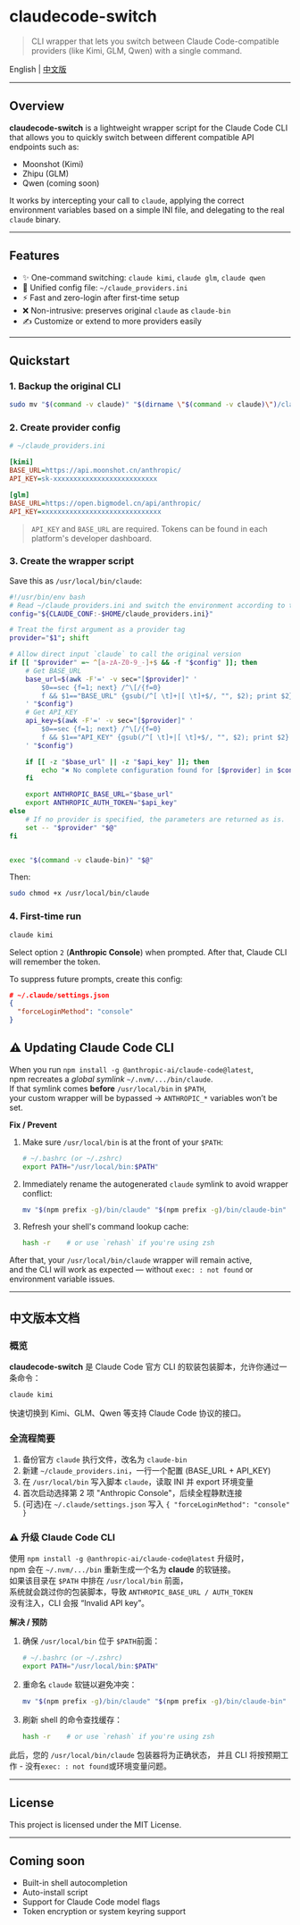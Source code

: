 # claudecode-switch

> CLI wrapper that lets you switch between Claude Code-compatible providers (like Kimi, GLM, Qwen) with a single command.

English | [中文版](#zh)

---

## Overview

**claudecode-switch** is a lightweight wrapper script for the Claude Code CLI that allows you to quickly switch between different compatible API endpoints such as:

* Moonshot (Kimi)
* Zhipu (GLM)
* Qwen (coming soon)

It works by intercepting your call to `claude`, applying the correct environment variables based on a simple INI file, and delegating to the real `claude` binary.

---

## Features

* ✨ One-command switching: `claude kimi`, `claude glm`, `claude qwen`
* 📂 Unified config file: `~/claude_providers.ini`
* ⚡ Fast and zero-login after first-time setup
* ❌ Non-intrusive: preserves original `claude` as `claude-bin`
* ✍ Customize or extend to more providers easily

---

## Quickstart

### 1. Backup the original CLI

```bash
sudo mv "$(command -v claude)" "$(dirname \"$(command -v claude)\")/claude-bin"
```

### 2. Create provider config

```ini
# ~/claude_providers.ini

[kimi]
BASE_URL=https://api.moonshot.cn/anthropic/
API_KEY=sk-xxxxxxxxxxxxxxxxxxxxxxxxxx

[glm]
BASE_URL=https://open.bigmodel.cn/api/anthropic/
API_KEY=xxxxxxxxxxxxxxxxxxxxxxxxxxxxxx
```

> `API_KEY` and `BASE_URL` are required. Tokens can be found in each platform's developer dashboard.

### 3. Create the wrapper script

Save this as `/usr/local/bin/claude`:

```bash
#!/usr/bin/env bash
# Read ~/claude_providers.ini and switch the environment according to the first position parameter
config="${CLAUDE_CONF:-$HOME/claude_providers.ini}"

# Treat the first argument as a provider tag
provider="$1"; shift

# Allow direct input `claude` to call the original version
if [[ "$provider" =~ ^[a-zA-Z0-9_-]+$ && -f "$config" ]]; then
    # Get BASE_URL
    base_url=$(awk -F'=' -v sec="[$provider]" '
        $0==sec {f=1; next} /^\[/{f=0}
        f && $1=="BASE_URL" {gsub(/^[ \t]+|[ \t]+$/, "", $2); print $2}
    ' "$config")
    # Get API_KEY
    api_key=$(awk -F'=' -v sec="[$provider]" '
        $0==sec {f=1; next} /^\[/{f=0}
        f && $1=="API_KEY" {gsub(/^[ \t]+|[ \t]+$/, "", $2); print $2}
    ' "$config")

    if [[ -z "$base_url" || -z "$api_key" ]]; then
        echo "✖ No complete configuration found for [$provider] in $config" >&2; exit 1
    fi

    export ANTHROPIC_BASE_URL="$base_url"
    export ANTHROPIC_AUTH_TOKEN="$api_key"
else
    # If no provider is specified, the parameters are returned as is.
    set -- "$provider" "$@"
fi


exec "$(command -v claude-bin)" "$@"
```

Then:

```bash
sudo chmod +x /usr/local/bin/claude
```

### 4. First-time run

```bash
claude kimi
```

Select option `2` (**Anthropic Console**) when prompted. After that, Claude CLI will remember the token.

To suppress future prompts, create this config:

```json
# ~/.claude/settings.json
{
  "forceLoginMethod": "console"
}
```

## ⚠️ Updating Claude Code CLI

When you run `npm install -g @anthropic-ai/claude-code@latest`,  
npm recreates a *global symlink* `~/.nvm/.../bin/claude`.  
If that symlink comes **before** `/usr/local/bin` in `$PATH`,  
your custom wrapper will be bypassed → `ANTHROPIC_*` variables won’t be set.

**Fix / Prevent**

1. Make sure `/usr/local/bin` is at the front of your `$PATH`:

   ```bash
   # ~/.bashrc (or ~/.zshrc)
   export PATH="/usr/local/bin:$PATH"
   ```

2. Immediately rename the autogenerated `claude` symlink to avoid wrapper conflict:

   ```bash
   mv "$(npm prefix -g)/bin/claude" "$(npm prefix -g)/bin/claude-bin"
   ```

3. Refresh your shell's command lookup cache:

   ```bash
   hash -r    # or use `rehash` if you're using zsh
   ```

After that, your `/usr/local/bin/claude` wrapper will remain active,  
and the CLI will work as expected — without `exec: : not found` or environment variable issues.

---

<a name="zh"></a>
## 中文版本文档

### 概览

**claudecode-switch** 是 Claude Code 官方 CLI 的软装包装脚本，允许你通过一条命令：

```bash
claude kimi
```

快速切换到 Kimi、GLM、Qwen 等支持 Claude Code 协议的接口。

### 全流程简要

1. 备份官方 `claude` 执行文件，改名为 `claude-bin`
2. 新建 `~/claude_providers.ini`，一行一个配置 (BASE\_URL + API\_KEY)
3. 在 `/usr/local/bin` 写入脚本 `claude`，读取 INI 并 export 环境变量
4. 首次启动选择第 2 项 "Anthropic Console"，后续全程静默连接
5. (可选)在 `~/.claude/settings.json` 写入 `{ "forceLoginMethod": "console" }`

### ⚠️ 升级 Claude Code CLI

使用 `npm install -g @anthropic-ai/claude-code@latest` 升级时，  
npm 会在 `~/.nvm/.../bin` 重新生成一个名为 **claude** 的软链接。  
如果该目录在 `$PATH` 中排在 `/usr/local/bin` 前面，  
系统就会跳过你的包装脚本，导致 `ANTHROPIC_BASE_URL / AUTH_TOKEN`  
没有注入，CLI 会报 “Invalid API key”。

**解决 / 预防**

1. 确保 `/usr/local/bin` 位于 `$PATH`前面：

   ```bash
   # ~/.bashrc (or ~/.zshrc)
   export PATH="/usr/local/bin:$PATH"
   ```

2. 重命名 `claude` 软链以避免冲突：

   ```bash
   mv "$(npm prefix -g)/bin/claude" "$(npm prefix -g)/bin/claude-bin"
   ```

3. 刷新 shell 的命令查找缓存：

   ```bash
   hash -r    # or use `rehash` if you're using zsh
   ```

此后，您的 `/usr/local/bin/claude` 包装器将为正确状态， 
并且 CLI 将按预期工作 - 没有`exec: : not found`或环境变量问题。

---

## License

This project is licensed under the MIT License.

---

## Coming soon

* Built-in shell autocompletion
* Auto-install script
* Support for Claude Code model flags
* Token encryption or system keyring support
